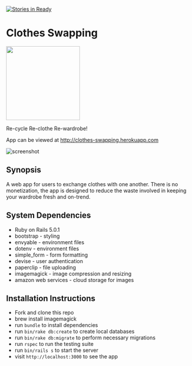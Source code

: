 [![Stories in Ready](https://badge.waffle.io/keomony/clothes_swapping.png?label=ready&title=Ready)](https://waffle.io/keomony/clothes_swapping)

# Clothes Swapping

<a href="url"><img src="http://clothes-swapping.herokuapp.com/images/logos/logo_25.png" align="top" height="200" width="200" ></a>

Re-cycle Re-clothe Re-wardrobe!

App can be viewed at http://clothes-swapping.herokuapp.com

![screenshot](http://i.imgur.com/UAWK5L4.png")

## Synopsis

A web app for users to exchange clothes with one another. There is no monetization, the app is designed to reduce the waste involved in keeping your wardrobe fresh and on-trend.

## System Dependencies

 * Ruby on Rails 5.0.1
 * bootstrap - styling
 * envyable - environment files
 * dotenv  - environment files
 * simple_form - form formatting
 * devise - user authentication
 * paperclip - file uploading
 * imagemagick - image compression and resizing
 * amazon web services - cloud storage for images

## Installation Instructions

 * Fork and clone this repo
 * brew install imagemagick
 * run `bundle` to install dependencies
 * run `bin/rake db:create` to create local databases
 * run `bin/rake db:migrate` to perform necessary migrations
 * run `rspec` to run the testing suite
 * run `bin/rails s` to start the server
 * visit `http://localhost:3000` to see the app
